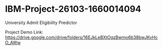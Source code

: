 # IBM-Project-26103-1660014094
University Admit Eligibility Predictor

Project Demo Link: https://drive.google.com/drive/folders/16EJkLeBXtOqzBwmo6b38bwJKvHcO_AWw

